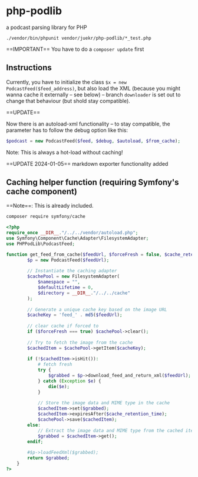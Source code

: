 # php-podlib
a podcast parsing library for PHP

`./vendor/bin/phpunit vendor/juekr/php-podlib/*_test.php`

==IMPORTANT==
 You have to do a `composer update` first

## Instructions

Currently, you have to initialize the class `$x = new PodcastFeed($feed_address)`, but also load the XML (because you might wanna cache it externally – see below) – branch `downloader` is set out to change that behaviour (but shold stay compatible).

==UPDATE==

Now there is an autoload-xml functionality – to stay compatible, the parameter has to follow the debug option like this:

```php
$podcast = new PodcastFeed($feed, $debug, $autoload, $from_cache);
```
Note: This is always a hot-load without caching!

==UPDATE 2024-01-05== markdown exporter functionality added

## Caching helper function (requiring Symfony's cache component)

==Note==: This is already included.

```bash
composer require symfony/cache
```

```php
<?php
require_once __DIR__."/../../vendor/autoload.php";
use Symfony\Component\Cache\Adapter\FilesystemAdapter;
use PHPPodLib\PodcastFeed;

function get_feed_from_cache($feedUrl, $forceFresh = false, $cache_retention_time = 60 * 60 * 12) { // 1/2 day
        $p = new PodcastFeed($feedUrl);
    
        // Instantiate the caching adapter
        $cachePool = new FilesystemAdapter(
            $namespace = "",
            $defaultLifetime = 0,
            $directory = __DIR__."/../../cache"
        );
        
        // Generate a unique cache key based on the image URL
        $cacheKey = 'feed_' . md5($feedUrl);
        
        // clear cache if forced to
        if ($forceFresh === true) $cachePool->clear();
        
        // Try to fetch the image from the cache
        $cachedItem = $cachePool->getItem($cacheKey);
        
        if (!$cachedItem->isHit()):
            # fetch fresh
            try {
                $grabbed = $p->download_feed_and_return_xml($feedUrl);
            } catch (Exception $e) {
                die($e);
            }
    
            // Store the image data and MIME type in the cache
            $cachedItem->set($grabbed);
            $cachedItem->expiresAfter($cache_retention_time); 
            $cachePool->save($cachedItem);
        else:
            // Extract the image data and MIME type from the cached item
            $grabbed = $cachedItem->get();
        endif;
        
        #$p->loadFeedXml($grabbed);
        return $grabbed;
    }
?>
```
